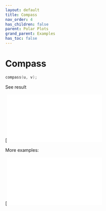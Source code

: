 ```yaml
---
layout: default
title: Compass
nav_order: 4
has_children: false
parent: Polar Plots
grand_parent: Examples
has_toc: false
---
```

# Compass

```cpp
compass(u, v);
```


See result

[![e../../../examples/polar_plots/compass/compass_1.cppompass_1.svg)](examples/polar_plots/compass/compass_1.cpp)

More examples:
    
[![e../../../examples/polar_plots/compass/compass_2.cppompass_2_thumb.png)](examples/polar_plots/compass/compass_2.cpp)

  


